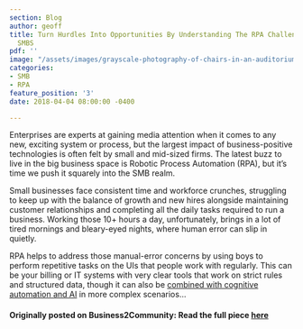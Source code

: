 ```yaml
---
section: Blog
author: geoff
title: Turn Hurdles Into Opportunities By Understanding The RPA Challenges Facing
  SMBS
pdf: ''
image: "/assets/images/grayscale-photography-of-chairs-in-an-auditorium-2305084.jpg"
categories:
- SMB
- RPA
feature_position: '3'
date: 2018-04-04 08:00:00 -0400

---
```

Enterprises are experts at gaining media attention when it comes to any new, exciting system or process, but the largest impact of business-positive technologies is often felt by small and mid-sized firms. The latest buzz to live in the big business space is Robotic Process Automation (RPA), but it’s time we push it squarely into the SMB realm.

Small businesses face consistent time and workforce crunches, struggling to keep up with the balance of growth and new hires alongside maintaining customer relationships and completing all the daily tasks required to run a business. Working those 10+ hours a day, unfortunately, brings in a lot of tired mornings and bleary-eyed nights, where human error can slip in quietly.

RPA helps to address those manual-error concerns by using boys to perform repetitive tasks on the UIs that people work with regularly. This can be your billing or IT systems with very clear tools that work on strict rules and structured data, though it can also be [combined with cognitive automation and AI](https://www.workfusion.com/robotic-process-automation-rpa?utm_source=other&utm_medium=business2community&utm_name=geoff-whiting&utm_content=rpa&utm_term=turn-hurdles-into-opportunities-by-understanding-the-rpa-challenges-facing-smbs) in more complex scenarios...

#### Originally posted on Business2Community: Read the full piece [here](https://www.business2community.com/business-intelligence/turn-hurdles-opportunities-understanding-rpa-challenges-facing-smbs-02042029)